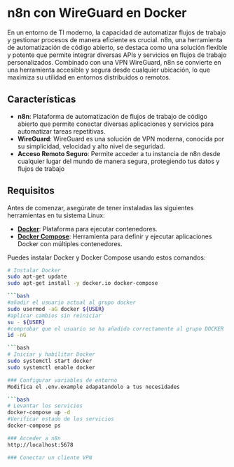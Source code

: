 # n8n con WireGuard en Docker

En un entorno de TI moderno, la capacidad de automatizar flujos de trabajo y gestionar procesos de manera eficiente es crucial. n8n, una herramienta de automatización de código abierto, se destaca como una solución flexible y potente que permite integrar diversas APIs y servicios en flujos de trabajo personalizados. Combinado con una VPN WireGuard, n8n se convierte en una herramienta accesible y segura desde cualquier ubicación, lo que maximiza su utilidad en entornos distribuidos o remotos.

## Características

- **n8n**: Plataforma de automatización de flujos de trabajo de código abierto que permite conectar diversas aplicaciones y servicios para automatizar tareas repetitivas.
- **WireGuard**: WireGuard es una solución de VPN moderna, conocida por su simplicidad, velocidad y alto nivel de seguridad.
- **Acceso Remoto Seguro**: Permite acceder a tu instancia de n8n desde cualquier lugar del mundo de manera segura, protegiendo tus datos y flujos de trabajo

## Requisitos

Antes de comenzar, asegúrate de tener instaladas las siguientes herramientas en tu sistema Linux:

- **[Docker](https://docs.docker.com/engine/install/)**: Plataforma para ejecutar contenedores.
- **[Docker Compose](https://docs.docker.com/compose/install/)**: Herramienta para definir y ejecutar aplicaciones Docker con múltiples contenedores.

Puedes instalar Docker y Docker Compose usando estos comandos:

```bash
# Instalar Docker
sudo apt-get update
sudo apt-get install -y docker.io docker-compose

```bash
#añadir el usuario actual al grupo docker
sudo usermod -aG docker ${USER}
#aplicar cambios sin reiniciar
su - ${USER}
#comprobar que el usuario se ha añadido correctamente al grupo DOCKER
id -nG

```bash
# Iniciar y habilitar Docker
sudo systemctl start docker
sudo systemctl enable docker

### Configurar variables de entorno
Modifica el .env.example adapatandolo a tus necesidades

```bash
# Levantar los servicios
docker-compose up -d
#Verificar estado de los servicios
docker-compose ps 

### Acceder a n8n
http://localhost:5678

### Conectar un cliente VPN



